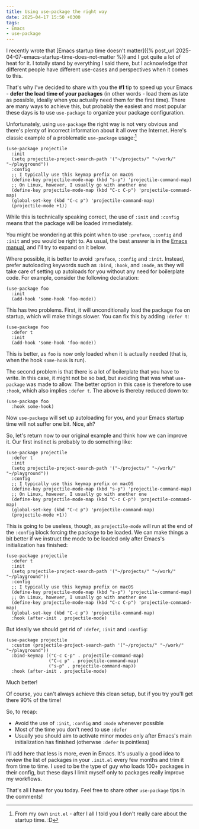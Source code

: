 ```yaml
---
title: Using use-package the right way
date: 2025-04-17 15:50 +0300
tags:
- Emacs
- use-package
---
```


I recently wrote that [Emacs startup time doesn't matter]({% post_url 2025-04-07-emacs-startup-time-does-not-matter %}) and I got quite a lot of heat
for it. I totally stand by everything I said there, but I acknowledge that different
people have different use-cases and perspectives when it comes to this.

That's why I've decided to share with you the **#1** tip to speed up your
Emacs - **defer the load time of your packages** (in other words - load them as
late as possible, ideally when you actually need them for the first time). There
are many ways to achieve this, but probably the easiest and most popular these
days is to use `use-package` to organize your package configuration.

Unfortunately, using `use-package` the right way is not very obvious and there's plenty
of incorrect information about it all over the Internet. Here's classic example of
a problematic `use-package` usage:[^1]

```emacs-lisp
(use-package projectile
  :init
  (setq projectile-project-search-path '("~/projects/" "~/work/" "~/playground"))
  :config
  ;; I typically use this keymap prefix on macOS
  (define-key projectile-mode-map (kbd "s-p") 'projectile-command-map)
  ;; On Linux, however, I usually go with another one
  (define-key projectile-mode-map (kbd "C-c C-p") 'projectile-command-map)
  (global-set-key (kbd "C-c p") 'projectile-command-map)
  (projectile-mode +1))
```

While this is technically speaking correct, the use of `:init` and `:config` means that the
package will be loaded immediately.

You might be wondering at this point when to use `:preface`, `:config` and
`:init` and you would be right to. As usual, the best answer is in the [Emacs
manual](https://www.gnu.org/software/emacs/manual/html_node/use-package/Best-practices.html),
and I'll try to expand on it below.

Where possible, it is better to avoid `:preface`, `:config` and `:init`.
Instead, prefer autoloading keywords such as `:bind`, `:hook`, and `:mode`, as
they will take care of setting up autoloads for you without any need for
boilerplate code.  For example, consider the following declaration:

```emacs-lisp
(use-package foo
  :init
  (add-hook 'some-hook 'foo-mode))
```

This has two problems.  First, it will unconditionally load the package
`foo` on startup, which will make things slower.  You can fix this by
adding `:defer t`:

```emacs-lisp
(use-package foo
  :defer t
  :init
  (add-hook 'some-hook 'foo-mode))
```

This is better, as `foo` is now only loaded when it is actually needed
(that is, when the hook `some-hook` is run).

   The second problem is that there is a lot of boilerplate that you
have to write.  In this case, it might not be so bad, but avoiding that
was what `use-package` was made to allow.  The better option in this case
is therefore to use `:hook`, which also implies
`:defer t`.  The above is thereby reduced down to:

```emacs-lisp
(use-package foo
  :hook some-hook)
```

   Now `use-package` will set up autoloading for you, and your Emacs
startup time will not suffer one bit. Nice, ah?

So, let's return now to our original example and think how we can improve it.
Our first instinct is probably to do something like:

```emacs-lisp
(use-package projectile
  :defer t
  :init
  (setq projectile-project-search-path '("~/projects/" "~/work/" "~/playground"))
  :config
  ;; I typically use this keymap prefix on macOS
  (define-key projectile-mode-map (kbd "s-p") 'projectile-command-map)
  ;; On Linux, however, I usually go with another one
  (define-key projectile-mode-map (kbd "C-c C-p") 'projectile-command-map)
  (global-set-key (kbd "C-c p") 'projectile-command-map)
  (projectile-mode +1))
```

This is going to be useless, though, as `projectile-mode` will run at the end of the `:config` block
forcing the package to be loaded. We can make things a bit better if we instruct the mode to be loaded
only after Emacs's initialization has finished:

```emacs-lisp
(use-package projectile
  :defer t
  :init
  (setq projectile-project-search-path '("~/projects/" "~/work/" "~/playground"))
  :config
  ;; I typically use this keymap prefix on macOS
  (define-key projectile-mode-map (kbd "s-p") 'projectile-command-map)
  ;; On Linux, however, I usually go with another one
  (define-key projectile-mode-map (kbd "C-c C-p") 'projectile-command-map)
  (global-set-key (kbd "C-c p") 'projectile-command-map)
  :hook (after-init . projectile-mode)
```

But ideally we should get rid of `:defer`, `:init` and `:config`:

```emacs-lisp
(use-package projectile
  :custom (projectile-project-search-path '("~/projects/" "~/work/" "~/playground"))
  :bind-keymap (("C-c C-p" . projectile-command-map)
                ("C-c p" . projectile-command-map)
                ("s-p" . projectile-command-map))
  :hook (after-init . projectile-mode)
```

Much better!

Of course, you can't always achieve this clean setup, but if you try you'll get there
90% of the time!

So, to recap:

- Avoid the use of `:init`, `:config` and `:mode` whenever possible
- Most of the time you don't need to use `:defer`
- Usually you should aim to activate minor modes only after Emacs's main initialization has finished (otherwse `:defer` is pointless)

I'll add here that less is more, even in Emacs. It's usually a good idea to review the list of packages in your `.init.el` every few months
and trim it from time to time. I used to be the type of guy who loads 100+ packages in their config, but these days I limit myself only
to packages really improve my workflows.

That's all I have for you today. Feel free to share other `use-package` tips in the comments!

[^1]: From my own `init.el` - after I all I told you I don't really care about the startup time. :D
